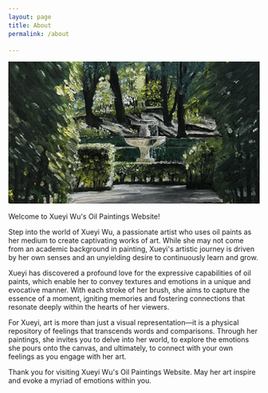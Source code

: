 ```yaml
---
layout: page
title: About
permalink: /about

---
```


![boboligarden.jpg](https://github.com/xue1wu/xue1wu.github.io/blob/gh-pages/assets/img/boboligarden.jpg)

Welcome to Xueyi Wu's Oil Paintings Website!

Step into the world of Xueyi Wu, a passionate artist who uses oil paints as her medium to create captivating works of art. While she may not come from an academic background in painting, Xueyi's artistic journey is driven by her own senses and an unyielding desire to continuously learn and grow.

Xueyi has discovered a profound love for the expressive capabilities of oil paints, which enable her to convey textures and emotions in a unique and evocative manner. With each stroke of her brush, she aims to capture the essence of a moment, igniting memories and fostering connections that resonate deeply within the hearts of her viewers.

For Xueyi, art is more than just a visual representation—it is a physical repository of feelings that transcends words and comparisons. Through her paintings, she invites you to delve into her world, to explore the emotions she pours onto the canvas, and ultimately, to connect with your own feelings as you engage with her art.

Thank you for visiting Xueyi Wu's Oil Paintings Website. May her art inspire and evoke a myriad of emotions within you.
